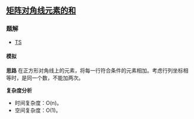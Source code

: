## [矩阵对角线元素的和](https://leetcode-cn.com/problems/matrix-diagonal-sum/)

### 题解
+ [TS](../../ts/1664/1572.ts)

#### 模拟
**思路**
在正方形对角线上的元素，将每一行符合条件的元素相加。考虑行列坐标相等时，是同一个数，不能加两次。

**复杂度分析**
+ 时间复杂度：O(n)。
+ 空间复杂度：O(1)。
